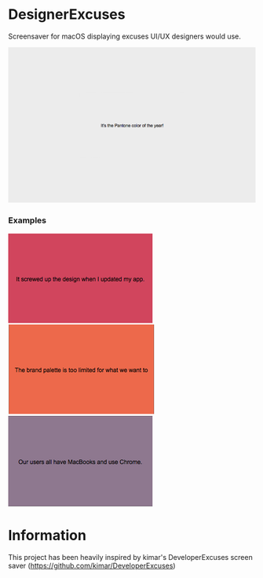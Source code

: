 # DesignerExcuses
Screensaver for macOS displaying excuses UI/UX designers would use.

![alt text](https://raw.githubusercontent.com/DeMuu/DesignerExcuses/master/DesignerScreenPreview.png "Preview")

### Examples
![alt text](https://raw.githubusercontent.com/DeMuu/DesignerExcuses/master/excuses_example1.png "Example 1")
![alt text](https://raw.githubusercontent.com/DeMuu/DesignerExcuses/master/excuses_example2.png "Example 2")
![alt text](https://raw.githubusercontent.com/DeMuu/DesignerExcuses/master/excuses_example3.png "Example 3")


# Information
This project has been heavily inspired by kimar's DeveloperExcuses screen saver (https://github.com/kimar/DeveloperExcuses)

